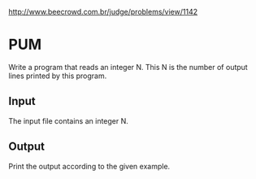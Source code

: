 http://www.beecrowd.com.br/judge/problems/view/1142

# PUM

Write a program that reads an integer N. This N is the number of output
lines printed by this program.

## Input

The input file contains an integer N.

## Output

Print the output according to the given example.
